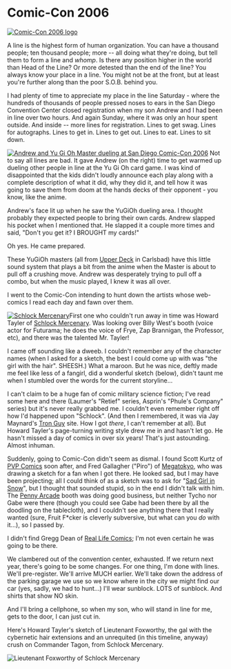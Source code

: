 # Comic-Con 2006

[![Comic-Con 2006 logo](http://westkarana.com/wp-content/uploads/2006/07/comiccon.gif)](http://www.comic-con.org/ "Comic-Con 2006 logo")

A line is the highest form of human organization. You can have a thousand people; ten thousand people; more -- all doing what they're doing, but tell them to form a line and *whomp*. Is there any position higher in the world than Head of the Line? Or more detested than the end of the line? You always know your place in a line. You might not be at the front, but at least you're further along than the poor S.O.B. behind you.

I had plenty of time to appreciate my place in the line Saturday - where the hundreds of thousands of people pressed noses to ears in the San Diego Convention Center closed registration when my son Andrew and I had been in line over two hours. And again Sunday, where it was only an hour spent outside. And inside -- more lines for registration. Lines to get swag. Lines for autographs. Lines to get in. Lines to get out. Lines to eat. Lines to sit down.

[![Andrew and Yu Gi Oh Master dueling at San Diego Comic-Con 2006](http://westkarana.com/wp-content/uploads/2006/07/yugioh.jpg)](http://westkarana.com/wp-content/uploads/2006/07/yugioh.jpg "Andrew and Yu Gi Oh Master dueling at San Diego Comic-Con 2006") Not to say all lines are bad. It gave Andrew (on the right) time to get warmed up dueling other people in line at the Yu Gi Oh card game. I was kind of disappointed that the kids didn't loudly announce each play along with a complete description of what it did, why they did it, and tell how it was going to save them from doom at the hands decks of their opponent - you know, like the anime.

Andrew's face lit up when he saw the YuGiOh dueling area. I thought probably they expected people to bring their own cards. Andrew slapped his pocket when I mentioned that. He slapped it a couple more times and said, "Don't you get it? I BROUGHT my cards!"

Oh yes. He came prepared.

These YuGiOh masters (all from [Upper Deck](http://www.upperdeck.com/ "Upper Deck card store") in Carlsbad) have this little sound system that plays a bit from the anime when the Master is about to pull off a crushing move. Andrew was desperately trying to pull off a combo, but when the music played, I knew it was all over.

I went to the Comic-Con intending to hunt down the artists whose web-comics I read each day and fawn over them.

[![Schlock Mercenary](http://westkarana.com/wp-content/uploads/2006/07/schlockbook.thumbnail.jpg)](http://westkarana.com/wp-content/uploads/2006/07/schlockbook.jpg "Schlock Mercenary")First one who couldn't run away in time was Howard Tayler of [Schlock Mercenary](http://www.schlockmercenary.com/ "Follow this link! You'll be glad you did."). Was looking over Billy West's booth (voice actor for Futurama; he does the voice of Frye, Zap Brannigan, the Professor, etc), and there was the talented Mr. Tayler!

I came off sounding like a dweeb. I couldn't remember any of the character names (when I asked for a sketch, the best I could come up with was "the girl with the hair". SHEESH.) What a maroon. But he was nice, deftly made me feel like less of a fangirl, did a wonderful sketch (below), didn't taunt me when I stumbled over the words for the current storyline...

I can't claim to be a huge fan of comic military science fiction; I've read some here and there (Laumer's "Retief" series, Asprin's "Phule's Company" series) but it's never really grabbed me. I couldn't even remember right off how I'd happened upon "Schlock". (And then I remembered, it was via Jay Maynard's [Tron Guy](http://www.tronguy.net/ "Jay Maynard's is... the Tron Guy") site. How I got *there*, I can't remember at all). But Howard Tayler's page-turning writing style drew me in and hasn't let go. He hasn't missed a day of comics in over six years! That's just astounding. Almost inhuman.

Suddenly, going to Comic-Con didn't seem as dismal. I found Scott Kurtz of [PVP Comics](http://www.pvponline.com/ "PVP Online") soon after, and Fred Gallagher ("Piro") of [Megatokyo](http://www.megatokyo.com/ "Megatokyo - We Understand J00"), who was drawing a sketch for a fan when I got there. He looked sad, but I may have been projecting; all I could think of as a sketch was to ask for "[Sad Girl in Snow](http://www.fredart.com/fredart/artpage.php3?fn=90&ft=sk "Sad Girl in Snow")", but I thought that sounded stupid, so in the end I didn't talk with him. The [Penny Arcade](http://www.penny-arcade.com/ "Penny Arcade") booth was doing good business, but neither Tycho nor Gabe were there (though you could see Gabe had been there by all the doodling on the tablecloth), and I couldn't see anything there that I really wanted (sure, Fruit F*cker is cleverly subversive, but what can you *do* with it...), so I passed by.

I didn't find Gregg Dean of [Real Life Comics](http://www.reallifecomics.com/ "Real Life Comics"); I'm not even certain he was going to be there.

We clambered out of the convention center, exhausted. If we return next year, there's going to be some changes. For one thing, I'm done with lines. We'll pre-register. We'll arrive MUCH earlier. We'll take down the address of the parking garage we use so we know where in the city we might find our car (yes, sadly, we had to hunt...) I'll wear sunblock. LOTS of sunblock. And shirts that show NO skin.

And I'll bring a cellphone, so when my son, who will stand in line for me, gets to the door, I can just cut in.

Here's Howard Tayler's sketch of Lieutenant Foxworthy, the gal with the cybernetic hair extensions and an unrequited (in this timeline, anyway) crush on Commander Tagon, from Schlock Mercenary.

![Lieutenant Foxworthy of Schlock Mercenary](http://westkarana.com/wp-content/uploads/2006/07/schlock.jpg)
